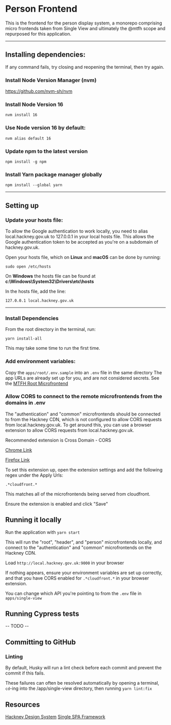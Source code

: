 # Person Frontend

This is the frontend for the person display system, a monorepo comprising micro
frontends taken from Single View and ultimately the @mtfh scope and repurposed for this application.

<hr>

## Installing dependencies:
If any command fails, try closing and reopening the terminal, then try again.

### Install Node Version Manager (nvm)
https://github.com/nvm-sh/nvm

### Install Node Version 16

`nvm install 16`

### Use Node version 16 by default:

`nvm alias default 16`

### Update npm to the latest version

`npm install -g npm`

### Install Yarn package manager globally

`npm install --global yarn`

<hr>

## Setting up
### Update your hosts file:
To allow the Google authentication to work locally, you need to alias local.hackney.gov.uk to 127.0.0.1 in your local hosts file. This allows the Google authentication token to be accepted as you're on a subdomain of hackney.gov.uk.

Open your hosts file, which on **Linux** and **macOS** can be done by running:

`sudo open /etc/hosts`

On **Windows** the hosts file can be found at **c:\Windows\System32\Drivers\etc\hosts**

In the hosts file, add the line: 

`127.0.0.1 local.hackney.gov.uk`

<hr>

### Install Dependencies 

From the root directory in the terminal, run:

`yarn install-all`

This may take some time to run the first time.

### Add environment variables:
Copy the `apps/root/.env.sample` into an `.env` file in the same directory
The app URLs are already set up for you, and are not considered secrets. See the [MTFH Root Microfrontend](https://github.com/LBHackney-IT/mtfh-frontend-root/blob/main/.env.sample)

### Allow CORS to connect to the remote microfrontends from the domains in .env
The "authentication" and "common" microfrontends should be connected to from the Hackney CDN, which is not configured to allow CORS requests from local.hackney.gov.uk. To get around this, you can use a browser extension to allow CORS requests from local.hackney.gov.uk.

Recommended extension is Cross Domain - CORS

[Chrome Link](https://chrome.google.com/webstore/detail/cross-domain-cors/mjhpgnbimicffchbodmgfnemoghjakai)

[Firefox Link](https://addons.mozilla.org/en-GB/firefox/addon/cross-domain-cors)

To set this extension up, open the extension settings and add the following regex under the Apply Urls:

`.*cloudfront.*`

This matches all of the microfrontends being served from cloudfront.

Ensure the extension is enabled and click "Save"

## Running it locally

Run the application with `yarn start`

This will run the "root", "header", and "person" microfrontends locally, and connect to the "authentication" and "common" microfrontends on the Hackney CDN.

Load `http://local.hackney.gov.uk:9000` in your browser

If nothing appears, ensure your environment variables are set up correctly, and that you have CORS enabled for `.*cloudfront.*` in your browser extension.

You can change which API you're pointing to from the `.env` file in `apps/single-view`

## Running Cypress tests

 -- TODO --

## Committing to GitHub
### Linting
By default, Husky will run a lint check before each commit and prevent the commit if this fails.

These failures can often be resolved automatically by opening a terminal, `cd`-ing into the /app/single-view directory, then running `yarn lint:fix`


## Resources

[Hackney Design System](https://design-system.hackney.gov.uk/developing/installing-from-npm/)
[Single SPA Framework](https://single-spa.js.org/docs/getting-started-overview)
